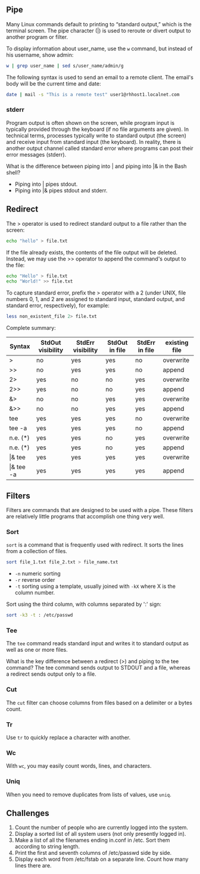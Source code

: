 ## Pipe
Many Linux commands default to printing to “standard output,” which is the terminal screen. 
The pipe character (|) is used to reroute or divert output to another program or filter.

To display information about user_name, use the <code>w</code> command, but instead of his username, show admin:

```bash
w | grep user_name | sed s/user_name/admin/g
```

The following syntax is used to send an email to a remote client. The email's body will be the current time and date:

```bash
date | mail -s "This is a remote test" user1@rhhost1.localnet.com
```

### stderr
Program output is often shown on the screen, while program input is typically provided through the keyboard (if no file arguments are given). In technical terms, processes typically write to standard output (the screen) and receive input from standard input (the keyboard). In reality, there is another output channel called standard error where programs can post their error messages (stderr).

What is the difference between piping into | and piping into |& in the Bash shell?
* Piping into | pipes stdout. 
* Piping into |& pipes stdout and stderr.

## Redirect

The > operator is used to redirect standard output to a file rather than the screen:

```bash
echo "hello" > file.txt
```

If the file already exists, the contents of the file output will be deleted. Instead, we may use the >> operator to append the command's output to the file:

```bash
echo "Hello" > file.txt
echo "World!" >> file.txt
```

To capture standard error, prefix the > operator with a 2 (under UNIX, file numbers 0, 1, and 2 are assigned to standard input, standard output, and standard error, respectively), for example:

```bash
less non_existent_file 2> file.txt
```

Complete summary:
  
| Syntax     | StdOut visibility | StdErr visibility | StdOut in file | StdErr in file | existing file |
| --------   | ----------------- | ----------------- | -------------- | -------------- | ------------- |
| >          |   no              |   yes             |   yes          |   no           |  overwrite    |
| >>         |   no              |   yes             |   yes          |   no           |  append       |
| 2>         |   yes             |   no              |   no           |   yes          |  overwrite    |
| 2>>        |   yes             |   no              |   no           |   yes          |  append       |  
| &>         |   no              |   no              |   yes          |   yes          |  overwrite    |    
| &>>        |   no              |   no              |   yes          |   yes          |  append       |  
| tee        |   yes             |   yes             |   yes          |   no           |  overwrite    |  
| tee -a     |   yes             |   yes             |   yes          |   no           |  append       |
| n.e. (*)   |   yes             |   yes             |   no           |   yes          |  overwrite    |  
| n.e. (*)   |   yes             |   yes             |   no           |   yes          |  append       |
| \|& tee    |   yes             |   yes             |   yes          |   yes          |  overwrite    |
| \|& tee -a |   yes             |   yes             |   yes          |   yes          |  append       |  

## Filters

Filters are commands that are designed to be used with a pipe.
These filters are relatively little programs that accomplish one thing very well. 

### Sort

<code>sort</code> is a command that is frequently used with redirect. It sorts the lines from a collection of files.

```bash
sort file_1.txt file_2.txt > file_name.txt
```

* <code>-n</code> numeric sorting
* <code>-r</code> reverse order
* <code>-t</code> sorting using a template, usually joined with <code>-kX</code> where X is the column number.

Sort using the third column, with columns separated by ':' sign:

 ```bash
sort -k3 -t : /etc/passwd
```

### Tee
The <code>tee</code> command reads standard input and writes it to standard output as well as one or more files.

What is the key difference between a redirect (>) and piping to the tee command?
The tee command sends output to STDOUT and a file, whereas a redirect sends output only to a file.

### Cut
The <code>cut</code> filter can choose columns from files based on a delimiter or a bytes count. 

### Tr
Use <code>tr</code> to quickly replace a character with another. 

### Wc
With <code>wc</code>, you may easily count words, lines, and characters. 

### Uniq
When you need to remove duplicates from lists of values, use <code>uniq</code>. 

## Challenges

1. Count the number of people who are currently logged into the system. 
1. Display a sorted list of all system users (not only presently logged in). 
1. Make a list of all the filenames ending in.conf in /etc. Sort them according to string length. 
1. Print the first and seventh columns of /etc/passwd side by side.
1. Display each word from /etc/fstab on a separate line. Count how many lines there are. 
